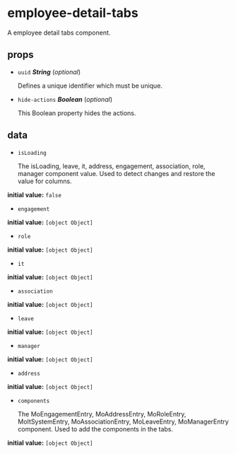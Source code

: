 # employee-detail-tabs 

A employee detail tabs component. 

## props 

- `uuid` ***String*** (*optional*) 

  Defines a unique identifier which must be unique. 

- `hide-actions` ***Boolean*** (*optional*) 

  This Boolean property hides the actions. 

## data 

- `isLoading` 

  The isLoading, leave, it, address, engagement, association, role, manager component value.
  Used to detect changes and restore the value for columns. 

**initial value:** `false` 

- `engagement` 

**initial value:** `[object Object]` 

- `role` 

**initial value:** `[object Object]` 

- `it` 

**initial value:** `[object Object]` 

- `association` 

**initial value:** `[object Object]` 

- `leave` 

**initial value:** `[object Object]` 

- `manager` 

**initial value:** `[object Object]` 

- `address` 

**initial value:** `[object Object]` 

- `components` 

  The MoEngagementEntry, MoAddressEntry, MoRoleEntry, MoItSystemEntry,
  MoAssociationEntry, MoLeaveEntry, MoManagerEntry component.
  Used to add the components in the tabs. 

**initial value:** `[object Object]` 

